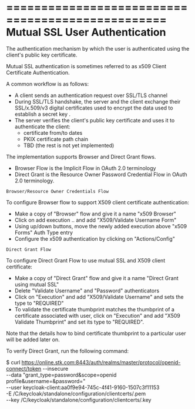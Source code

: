 =================================================
Mutual SSL User Authentication
=================================================

The authentication mechanism by which the user is authenticated using
the client's public key certificate.

Mutual SSL authentication is sometimes referred to as x509 Client Certificate Authentication.

A common workflow is as follows:
- A client sends an authentication request over SSL/TLS channel
- During SSL/TLS handshake, the server and the client exchange their SSL/x.509/v3 digital certificates
  used to encrypt the data used to establish a secret key .
- The server verifies the client's public key certificate and uses it to authenticate the client:
  - certificate from/to dates
  - PKIX certificate path chain
  - TBD (the rest is not yet implemented)

The implementation supports Browser and Direct Grant flows.
 - Browser Flow is the Implicit Flow in OAuth 2.0 terminology
 - Direct Grant is the Resource Owner Password Credential Flow in OAuth 2.0 terminology.

~~~~~~~~~~~~~~~~~~~~~~~~~~~~~~~~~~~~~~~
Browser/Resource Owner Credentials Flow
~~~~~~~~~~~~~~~~~~~~~~~~~~~~~~~~~~~~~~~
To configure Browser flow to support X509 client certificate authentication:
- Make a copy of "Browser" flow and give it a name "x509 Browser"
- Click on add execution .. and add "X509/Validate Username Form"
- Using up/down buttons, move the newly added execution above "x509 Forms" Auth Type entry
- Configure the x509 authentication by clicking on "Actions/Config"

~~~~~~~~~~~~~~~~~~~~~~~~~~~~~~~~~~~~~~~
Direct Grant Flow
~~~~~~~~~~~~~~~~~~~~~~~~~~~~~~~~~~~~~~~
To configure Direct Grant Flow to use mutual SSL and X509 client certificate:
- Make a copy of "Direct Grant" flow and give it a name "Direct Grant using mutual SSL"
- Delete "Validate Username" and "Password" authenticators
- Click on "Execution" and add "X509/Validate Username" and sets the type to "REQUIRED"
- To validate the certificate thumbprint matches the thumbprint of a certificate
  associated with user, click on "Execution" and add "X509 Validate Thumbprint" and set its type to "REQUIRED".

Note that the details how to bind certificate thumbprint to a particular user will be added later on.

To verify Direct Grant, run the following command:

$ curl https://online.stk.com:8443/auth/realms/master/protocol/openid-connect/token --insecure \
       --data "grant_type=password&scope=openid profile&username=&password=" \
       --user keycloak-client:aa0f9e94-745c-4f41-9160-1507c3f11153 \
       -E /C/keycloak/standalone/configuration/clientcerts/<PersonalCertPeterNalyvayko>.pem \
       --key /C/keycloak/standalone/configuration/clientcerts/<PersonalCertPeterNalyvayko>.key

